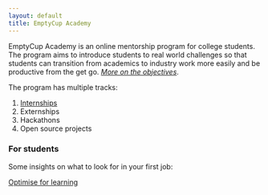 ```yaml
---
layout: default
title: EmptyCup Academy
---
```


EmptyCup Academy is an online mentorship program for college students. 
The program aims to introduce students to real world challenges so that
students can transition from academics to industry work more easily and
be productive from the get go. _[More on the objectives](/academy/objectives)_.

The program has multiple tracks:

1. [Internships](/academy/internship)
2. Externships
3. Hackathons
4. Open source projects


### For students

Some insights on what to look for in your first job:

[Optimise for learning](/academy/optimise-for-learning)
